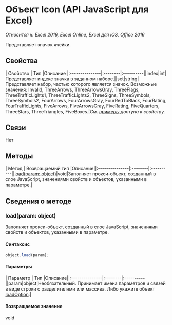 # Объект Icon (API JavaScript для Excel)

_Относится к: Excel 2016, Excel Online, Excel для iOS, Office 2016_

Представляет значок ячейки.

## Свойства

| Свойство	   | Тип	|Описание
|:---------------|:--------|:----------||index|int|Представляет индекс значка в заданном наборе.||set|string|Представляет набор, частью которого является значок. Возможные значения: Invalid, ThreeArrows, ThreeArrowsGray, ThreeFlags, ThreeTrafficLights1, ThreeTrafficLights2, ThreeSigns, ThreeSymbols, ThreeSymbols2, FourArrows, FourArrowsGray, FourRedToBlack, FourRating, FourTrafficLights, FiveArrows, FiveArrowsGray, FiveRating, FiveQuarters, ThreeStars, ThreeTriangles, FiveBoxes.|_См. [примеры](#property-access-examples) доступа к свойству._

## Связи
Нет


## Методы

| Метод		   | Возвращаемый тип	|Описание||:---------------|:--------|:----------||[load(param: object)](#loadparam-object)|void|Заполняет прокси-объект, созданный в слое JavaScript, значениями свойств и объектов, указанными в параметре.|

## Сведения о методе


### load(param: object)
Заполняет прокси-объект, созданный в слое JavaScript, значениями свойств и объектов, указанными в параметре.

#### Синтаксис
```js
object.load(param);
```

#### Параметры
| Параметр	   | Тип	|Описание||:---------------|:--------|:----------||param|object|Необязательный. Принимает имена параметров и связей в виде строки с разделителями или массива. Либо укажите объект [loadOption](loadoption.md).|

#### Возвращаемое значение
void

